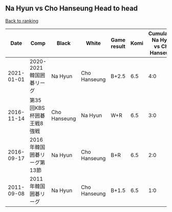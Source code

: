 ## Na Hyun vs Cho Hanseung Head to head

[Back to ranking](../../index.md)




| **Date** | **Comp** | **Black** | **White** | **Game result** | **Komi** | **Cumulative Na Hyun vs Cho Hanseung** | **Na Hyun streak** | **Cho Hanseung streak** | 
| --- | --- | --- | --- | --- | --- | --- | --- | --- |
| 2021-01-01 | 2020-2021韓国囲碁リーグ | Na Hyun | Cho Hanseung | B+2.5 | 6.5 | 4:0 | 4 | 0 | 
| 2016-11-14 | 第35回KBS杯囲碁王戦8強戦 | Cho Hanseung | Na Hyun | W+R | 6.5 | 3:0 | 3 | 0 | 
| 2016-09-17 | 2016年韓国囲碁リーグ第13節 | Na Hyun | Cho Hanseung | B+R | 6.5 | 2:0 | 2 | 0 | 
| 2011-09-08 | 2011年韓国囲碁リーグ | Na Hyun | Cho Hanseung | B+1.5 | 6.5 | 1:0 | 1 | 0 |





